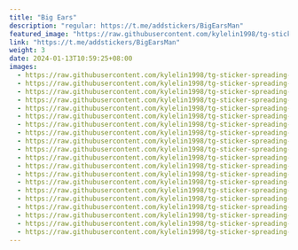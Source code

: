 ```yaml
---
title: "Big Ears"
description: "regular: https://t.me/addstickers/BigEarsMan"
featured_image: "https://raw.githubusercontent.com/kylelin1998/tg-sticker-spreading-worldwide-images/main/img/21b32a03-e497-4aa4-a885-0fb07b5f9559.jpg"
link: "https://t.me/addstickers/BigEarsMan"
weight: 3
date: 2024-01-13T10:59:25+08:00
images:
  - https://raw.githubusercontent.com/kylelin1998/tg-sticker-spreading-worldwide-images/main/img/21b32a03-e497-4aa4-a885-0fb07b5f9559.jpg
  - https://raw.githubusercontent.com/kylelin1998/tg-sticker-spreading-worldwide-images/main/img/158f0dfe-2f0a-47a2-9948-4148442099a0.jpg
  - https://raw.githubusercontent.com/kylelin1998/tg-sticker-spreading-worldwide-images/main/img/9240b0ca-3e6d-413f-9eb2-7339720eb1bc.jpg
  - https://raw.githubusercontent.com/kylelin1998/tg-sticker-spreading-worldwide-images/main/img/9efc8884-36c0-45ce-903b-3065a79f33d4.jpg
  - https://raw.githubusercontent.com/kylelin1998/tg-sticker-spreading-worldwide-images/main/img/da8ddc0e-fbc5-462b-bb63-b2ecb68078bc.jpg
  - https://raw.githubusercontent.com/kylelin1998/tg-sticker-spreading-worldwide-images/main/img/41bfa37b-a311-46d7-bcc9-0c675359ca34.jpg
  - https://raw.githubusercontent.com/kylelin1998/tg-sticker-spreading-worldwide-images/main/img/7209c4b9-9a26-48b9-9ce0-99cfbedbb34e.jpg
  - https://raw.githubusercontent.com/kylelin1998/tg-sticker-spreading-worldwide-images/main/img/57fd2289-465d-41e7-b1d8-bd4b5d42f402.jpg
  - https://raw.githubusercontent.com/kylelin1998/tg-sticker-spreading-worldwide-images/main/img/4b695100-ad51-4316-a10a-c29a9e94dedf.jpg
  - https://raw.githubusercontent.com/kylelin1998/tg-sticker-spreading-worldwide-images/main/img/4d6925c4-6325-4d85-9e86-41d766a4e9b5.jpg
  - https://raw.githubusercontent.com/kylelin1998/tg-sticker-spreading-worldwide-images/main/img/7504db6e-c1f6-4742-89d4-c0c67d1de481.jpg
  - https://raw.githubusercontent.com/kylelin1998/tg-sticker-spreading-worldwide-images/main/img/4f689518-65fb-4308-a5c3-506b5fb96ee9.jpg
  - https://raw.githubusercontent.com/kylelin1998/tg-sticker-spreading-worldwide-images/main/img/0287c76e-bf67-4c1d-8729-f7023af2bb2c.jpg
  - https://raw.githubusercontent.com/kylelin1998/tg-sticker-spreading-worldwide-images/main/img/7fbc421e-7cfa-4919-af25-9c0e4f07a74d.jpg
  - https://raw.githubusercontent.com/kylelin1998/tg-sticker-spreading-worldwide-images/main/img/32314c01-fcb8-46e9-a5a3-b2eb17c96687.jpg
  - https://raw.githubusercontent.com/kylelin1998/tg-sticker-spreading-worldwide-images/main/img/54ee3b23-c1d0-4704-88fe-b49448bd68e1.jpg
  - https://raw.githubusercontent.com/kylelin1998/tg-sticker-spreading-worldwide-images/main/img/510f05bd-b1e8-4f77-a754-4c8d81499d43.jpg
  - https://raw.githubusercontent.com/kylelin1998/tg-sticker-spreading-worldwide-images/main/img/d4c02f24-c66d-43c2-8c59-38be9fd55a94.jpg
  - https://raw.githubusercontent.com/kylelin1998/tg-sticker-spreading-worldwide-images/main/img/58251b05-d526-42e0-a676-e97fcdc661b1.jpg
  - https://raw.githubusercontent.com/kylelin1998/tg-sticker-spreading-worldwide-images/main/img/5432004f-3902-4af9-a0ea-63ea3ce4af35.jpg
---
```

